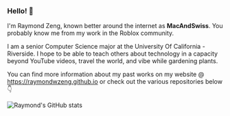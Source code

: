 ### Hello! 👋

I'm Raymond Zeng, known better around the internet as **MacAndSwiss**. You probably know me from my work in the Roblox community.

I am a senior Computer Science major at the University Of California - Riverside. I hope to be able to teach others about technology in a capacity beyond YouTube videos, travel the world, and vibe while gardening plants.

You can find more information about my past works on my website @ https://raymondwzeng.github.io or check out the various repositories below 👇

![Raymond's GitHub stats](https://github-readme-stats.vercel.app/api?username=raymondwzeng&count_private=true)
